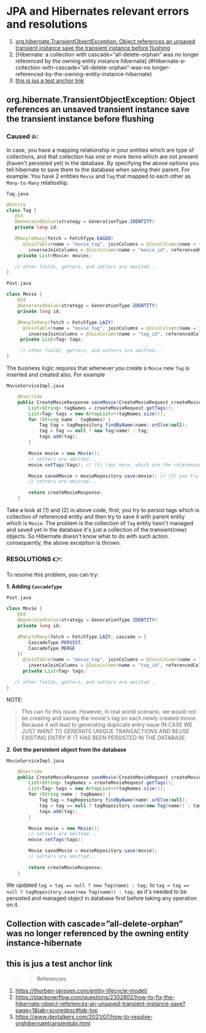 # JPA and Hibernates relevant errors and resolutions

1. [org.hibernate.TransientObjectException: Object references an unsaved transient instance save the transient instance before flushing](#org-hibernate-TransientObjectException:-object-references-an-unsaved-transient-instance-save-the-transient-instance-before-flushing)
1. [Hibernate: a collection with cascade=”all-delete-orphan” was no longer referenced by the owning entity instance hibernate]
   (#Hibernate-a-collection-with-cascade=”all-delete-orphan”-was-no longer-referenced-by-the-owning-entity-instance-hibernate)
1. [this is jus a test anchor link](#this-is-jus-a-test-anchor-link)

## org.hibernate.TransientObjectException: Object references an unsaved transient instance save the transient instance before flushing

### Caused 💥:

In case, you have a mapping relationship in your entities which are type of collections, and that collection has one or more items which are not present (haven't persisted yet)
in the database. By specifying the above options you tell hibernate to save them to the database when saving their parent. For example:
You have 2 entities `Movie` and `Tag` that mapped to each other as `Many-to-Many` relatioship.

`Tag.java`

```java
@Entity
class Tag {
   @Id
   @GeneratedValue(strategy = GenerationType.IDENTITY)
   private long id;

   @ManyToMany(fetch = FetchType.EAGER)
      @JoinTable(name = "movie_tag", joinColumns = @JoinColumn(name = "tag_id", referencedColumnName = "id"),
        inverseJoinColumns = @JoinColumn(name = "movie_id", referencedColumnName = "id"))
    private List<Movie> movies;

   // other fields, getters, and setters are omitted...
}
```

`Post.java`

```java
class Movie {
    @Id
    @GeneratedValue(strategy = GenerationType.IDENTITY)
    private long id;

    @ManyToMany(fetch = FetchType.LAZY)
      @JoinTable(name = "movie_tag", joinColumns = @JoinColumn(name = "movie_id", referencedColumnName = "id"),
        inverseJoinColumns = @JoinColumn(name = "tag_id", referencedColumnName = "id"))
     private List<Tag> tags;

     // other fields, getters, and setters are omitted...
}
```

The business logic requires that whenever you create a `Movie` new `Tag` is inserted and created also. For example

`MovieServiceImpl.java`

```java
    @Override
    public CreateMovieResponse saveMovie(CreateMovieRequest createMovieRequest) {
        List<String> tagNames = createMovieRequest.getTags();
        List<Tag> tags = new ArrayList<>(tagNames.size());
        for (String name : tagNames) {
            Tag tag = tagRepository.findByName(name).orElse(null);
            tag = tag == null ? new Tag(name) : tag;
            tags.add(tag);
        }

        Movie movie = new Movie();
        // setters are omitted...
        movie.setTags(tags); // (1) tags here, which are the referenced entity

        Movie savedMovie = movieRepository.save(movie); // (2) you try to persist parent object with referenced object
        // setters are omitted...

        return createMovieResponse;
    }
```

Take a look at (1) and (2) in above code, first, you try to persist tags which is collection of referenced entity and then try to save it with parent entity
which is `Movie`. The problem is the collection of `Tag` entity hasn't managed and saved yet in the database it's just a collection of the transient(new) objects.
So Hibernate doesn't know what to do with such action. consequently, the above exception is thrown.

### RESOLUTIONS 👉:

To resolve this problem, you can try:

**1. Adding `CascadeType`**

`Post.java`

```java
class Movie {
    @Id
    @GeneratedValue(strategy = GenerationType.IDENTITY)
    private long id;

    @ManyToMany(fetch = FetchType.LAZY, cascade = {
        CascadeType.PERSIST,
        CascadeType.MERGE
    })
	  @JoinTable(name = "movie_tag", joinColumns = @JoinColumn(name = "movie_id", referencedColumnName = "id"),
        inverseJoinColumns = @JoinColumn(name = "tag_id", referencedColumnName = "id"))
	  private List<Tag> tags;

   // other fields, getters, and setters are omitted...
}
```

NOTE:

> This can fix this issue. However, In real world scenario, we would not be creating and saving the movie's tag on each newly created movie.
> Because it will lead to generating duplicate entry issue IN CASE WE JUST WANT TO GENERATE UNIQUE TRANSACTIONS AND REUSE EXISTING ENTRY IF IT HAS BEEN
> PERSISTED IN THE DATABASE.

**2. Get the persistent object from the database**

`MovieServiceImpl.java`

```java
    @Override
    public CreateMovieResponse saveMovie(CreateMovieRequest createMovieRequest) {
        List<String> tagNames = createMovieRequest.getTags();
        List<Tag> tags = new ArrayList<>(tagNames.size());
        for (String name : tagNames) {
            Tag tag = tagRepository.findByName(name).orElse(null);
            tag = tag == null ? tagRepository.save(new Tag(name)) : tag;  // persist entity instance if it's null
            tags.add(tag);
        }

        Movie movie = new Movie();
        // setters are omitted...
        movie.setTags(tags);

        Movie savedMovie = movieRepository.save(movie);
        // setters are omitted...

        return createMovieResponse;
    }
```

We updated `tag = tag == null ? new Tag(name) : tag;` to `tag = tag == null ? tagRepository.save(new Tag(name)) : tag;`
as it's needed to be persisted and managed object in database first before taking any operation on it.

## Collection with cascade=”all-delete-orphan” was no longer referenced by the owning entity instance-hibernate

>

## this is jus a test anchor link

> > References:

1. https://thorben-janssen.com/entity-lifecycle-model/
2. https://stackoverflow.com/questions/2302802/how-to-fix-the-hibernate-object-references-an-unsaved-transient-instance-save?page=1&tab=scoredesc#tab-top
3. https://www.devtalkers.com/2021/07/how-to-resolve-orghibernatetransientobj.html
